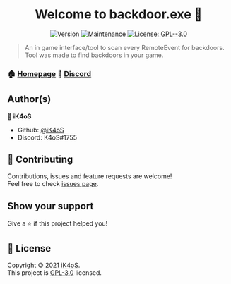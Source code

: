 <h1 align="center">Welcome to backdoor.exe 👋</h1>
<p align="center">
  <img alt="Version" src="https://img.shields.io/badge/version-6.6.5-blue.svg?cacheSeconds=2592000" />
  <a href="https://github.com/iK4oS/backdoor.exe/graphs/commit-activity" target="_blank">
    <img alt="Maintenance" src="https://img.shields.io/badge/Maintained%3F-no-green.svg" />
  </a>
  <a href="https://github.com/iK4oS/backdoor.exe/blob/master/LICENSE" target="_blank">
    <img alt="License: GPL--3.0" src="https://img.shields.io/github/license/iK4oS/backdoor.exe" />
  </a>
</p>

> An in game interface/tool to scan every RemoteEvent for backdoors. </br>
> Tool was made to find backdoors in your game.

### 🏠 [Homepage](https://github.com/iK4oS/backdoor.exe) 🔗 [Discord](https://discord.com/invite/6HndYgC)

<!--- ### ✨ [Demo](https://demo.url/) Comming soon ;) --->

## Author(s)

👤 **iK4oS**

* Github: [@iK4oS](https://github.com/iK4oS)
* Discord: K4oS#1755

## 🤝 Contributing

Contributions, issues and feature requests are welcome!<br />Feel free to check [issues page](https://github.com/iK4oS/backdoor.exe/issues).

## Show your support

Give a ⭐️ if this project helped you!

## 📝 License

Copyright © 2021 [iK4oS](https://github.com/iK4oS).<br />
This project is [GPL-3.0](https://github.com/iK4oS/backdoor.exe/blob/master/LICENSE) licensed.
